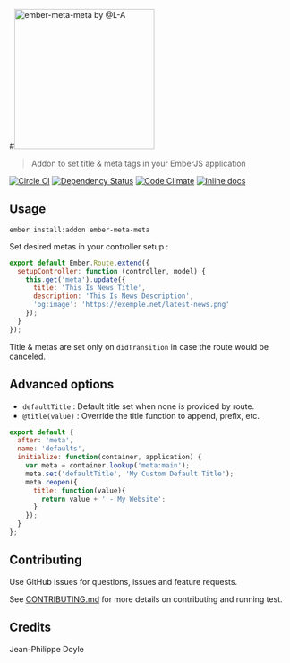 #<img src="https://cdn.rawgit.com/didacte/ember-meta-meta/master/logo.svg" width="250" title="ember-meta-meta by @L-A" title="ember-meta-meta">

> Addon to set title & meta tags in your EmberJS application

[![Circle CI](https://circleci.com/gh/didacte/ember-meta-meta/tree/master.svg?style=svg)](https://circleci.com/gh/didacte/ember-meta-meta/tree/master)
[![Dependency Status](https://david-dm.org/didacte/ember-meta-meta.svg)](https://david-dm.org/didacte/ember-meta-meta)
[![Code Climate](https://codeclimate.com/github/didacte/ember-meta-meta/badges/gpa.svg)](https://codeclimate.com/github/didacte/ember-meta-meta)
[![Inline docs](http://inch-ci.org/github/didacte/ember-meta-meta.svg?branch=master)](http://inch-ci.org/github/didacte/ember-meta-meta)

## Usage

    ember install:addon ember-meta-meta

Set desired metas in your controller setup :

```js
export default Ember.Route.extend({
  setupController: function (controller, model) {
    this.get('meta').update({
      title: 'This Is News Title',
      description: 'This Is News Description',
      'og:image': 'https://exemple.net/latest-news.png'
    });
  }
});
```

Title & metas are set only on `didTransition` in case the route would be canceled.

## Advanced options

- `defaultTitle` : Default title set when none is provided by route.
- `@title(value)` : Override the title function to append, prefix, etc.

```js
export default {
  after: 'meta',
  name: 'defaults',
  initialize: function(container, application) {
    var meta = container.lookup('meta:main');
    meta.set('defaultTitle', 'My Custom Default Title');
    meta.reopen({
      title: function(value){
        return value + ' - My Website';
      }
    });
  }
};
```

## Contributing

Use GitHub issues for questions, issues and feature requests.

See [CONTRIBUTING.md](CONTRIBUTING.md) for more details on contributing and running test.

## Credits

Jean-Philippe Doyle
